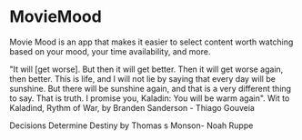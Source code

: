 # MovieMood
Movie Mood is an app that makes it easier to select content worth watching based on your mood, your time availability, and more.  

"It will [get worse]. But then it will get better. Then it will get worse again, then better. This is life, and I will not lie by saying that every day will be sunshine. But there will be sunshine again, and that is a very different thing to say. That is truth. I promise you, Kaladin: You will be warm again". Wit to Kaladind, Rythm of War, by Branden Sanderson - Thiago Gouveia 

Decisions Determine Destiny by Thomas s Monson- Noah Ruppe